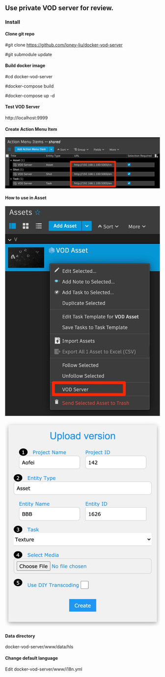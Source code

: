 ## Use private VOD server for review.

### Install

#### Clone git repo

#git clone https://github.com/loney-liu/docker-vod-server

#git submodule update

#### Build docker image

#cd docker-vod-server

#docker-compose build

#docker-compose up -d

#### Test VOD Server

http://localhost:9999

#### Create Action Menu Item

![AMI](https://github.com/loney-liu/docker-vod-server/blob/master/demo/Action_Menu_Items.jpg)

#### How to use in Asset

![Asset](https://github.com/loney-liu/docker-vod-server/blob/master/demo/Asset.jpg)

![upload](https://github.com/loney-liu/docker-vod-server/blob/master/demo/Uploader.jpg)

#### Data directory

docker-vod-server/www/data/hls

#### Change default language

Edit docker-vod-server/www/i18n.yml